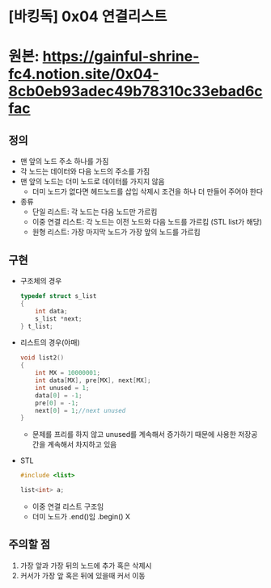 <h1>[바킹독] 0x04 연결리스트<h1>

원본: https://gainful-shrine-fc4.notion.site/0x04-8cb0eb93adec49b78310c33ebad6cfac

## 정의

- 맨 앞의 노드 주소 하나를 가짐
- 각 노드는 데이터와 다음 노드의 주소를 가짐
- 맨 앞의 노드는 더미 노드로 데이터를 가지지 않음
    - 더미 노드가 없다면 헤드노드를 삽입 삭제시 조건을 하나 더 만들어 주어야 한다
- 종류
    - 단일 리스트: 각 노드는 다음 노드만 가르킴
    - 이중 연결 리스트: 각 노드는 이전 노드와 다음 노드를 가르킴 (STL list가 해당)
    - 원형 리스트: 가장 마지막 노드가 가장 앞의 노드를 가르킴

## 구현

- 구조체의 경우
    
    ```c
    typedef struct s_list 
    {
        int data;
        s_list *next;
    } t_list;
    ```
    
- 리스트의 경우(야매)
    
    ```c
    void list2()
    {
        int MX = 10000001;
        int data[MX], pre[MX], next[MX];
        int unused = 1;
        data[0] = -1;
        pre[0] = -1;
        next[0] = 1;//next unused
    }
    ```
    
    - 문제를 프리를 하지 않고 unused를 계속해서 증가하기 때문에 사용한 저장공간을 계속해서 차지하고 있음
- STL
    
    ```cpp
    #include <list>
    
    list<int> a;
    ```
    
    - 이중 연결 리스트 구조임
    - 더미 노드가 .end()임  .begin() X

## 주의할 점

1. 가장 앞과 가장 뒤의 노드에 추가 혹은 삭제시
2. 커서가 가장 앞 혹은 뒤에 있을때 커서 이동